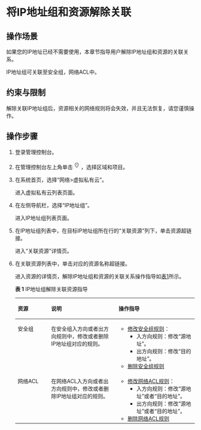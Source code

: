 # 将IP地址组和资源解除关联<a name="vpc_IPAddressGroup_0006"></a>

## 操作场景<a name="section66699152161428"></a>

如果您的IP地址已经不需要使用，本章节指导用户解除IP地址组和资源的关联关系。

IP地址组可关联至安全组，网络ACL中。

## 约束与限制<a name="section71241632161817"></a>

解除关联IP地址组后，资源相关的网络规则将会失效，并且无法恢复，请您谨慎操作。

## 操作步骤<a name="section16419124611591"></a>

1.  登录管理控制台。


1.  在管理控制台左上角单击![](figures/icon-region.png)，选择区域和项目。
2.  在系统首页，选择“网络\>虚拟私有云”。

    进入虚拟私有云列表页面。

3.  在左侧导航栏，选择“IP地址组”。

    进入IP地址组列表页面。

4.  在IP地址组列表中，在目标IP地址组所在行的“关联资源”列下，单击资源超链接。

    进入“关联资源”详情页。

5.  在关联资源列表中，单击对应的资源名称超链接。

    进入资源的详情页，解除IP地址组和资源的关联关系操作指导如[表1](#table106971359413)所示。

    **表 1**  IP地址组解除关联资源指导

    <a name="table106971359413"></a>
    <table><thead align="left"><tr id="row12697951849"><th class="cellrowborder" valign="top" width="18.581858185818582%" id="mcps1.2.4.1.1"><p id="p16697175140"><a name="p16697175140"></a><a name="p16697175140"></a>资源</p>
    </th>
    <th class="cellrowborder" valign="top" width="37.603760376037606%" id="mcps1.2.4.1.2"><p id="p8697251842"><a name="p8697251842"></a><a name="p8697251842"></a>说明</p>
    </th>
    <th class="cellrowborder" valign="top" width="43.81438143814381%" id="mcps1.2.4.1.3"><p id="p11697135847"><a name="p11697135847"></a><a name="p11697135847"></a>操作指导</p>
    </th>
    </tr>
    </thead>
    <tbody><tr id="row36971959414"><td class="cellrowborder" valign="top" width="18.581858185818582%" headers="mcps1.2.4.1.1 "><p id="p114331040541"><a name="p114331040541"></a><a name="p114331040541"></a>安全组</p>
    </td>
    <td class="cellrowborder" valign="top" width="37.603760376037606%" headers="mcps1.2.4.1.2 "><p id="p16971551447"><a name="p16971551447"></a><a name="p16971551447"></a>在安全组入方向或者出方向规则中，修改或者删除IP地址组对应的规则。</p>
    </td>
    <td class="cellrowborder" valign="top" width="43.81438143814381%" headers="mcps1.2.4.1.3 "><a name="ul13731443111418"></a><a name="ul13731443111418"></a><ul id="ul13731443111418"><li><a href="修改安全组规则.md">修改安全组规则</a>：<a name="ul1778144914236"></a><a name="ul1778144914236"></a><ul id="ul1778144914236"><li>入方向规则：修改“源地址”。</li><li>出方向规则：修改“目的地址”。</li></ul>
    </li><li><a href="删除安全组规则.md">删除安全组规则</a></li></ul>
    </td>
    </tr>
    <tr id="row66973512419"><td class="cellrowborder" valign="top" width="18.581858185818582%" headers="mcps1.2.4.1.1 "><p id="p18697958416"><a name="p18697958416"></a><a name="p18697958416"></a><span id="text1514165819811"><a name="text1514165819811"></a><a name="text1514165819811"></a></span><span id="text51413581184"><a name="text51413581184"></a><a name="text51413581184"></a>网络ACL</span></p>
    </td>
    <td class="cellrowborder" valign="top" width="37.603760376037606%" headers="mcps1.2.4.1.2 "><p id="p1769715545"><a name="p1769715545"></a><a name="p1769715545"></a>在<span id="text11116011091"><a name="text11116011091"></a><a name="text11116011091"></a></span><span id="text11164115913"><a name="text11164115913"></a><a name="text11164115913"></a>网络ACL</span>入方向或者出方向规则中，修改或者删除IP地址组对应的规则。</p>
    </td>
    <td class="cellrowborder" valign="top" width="43.81438143814381%" headers="mcps1.2.4.1.3 "><a name="ul194756361256"></a><a name="ul194756361256"></a><ul id="ul194756361256"><li><a href="修改网络ACL规则.md">修改网络ACL规则</a>：<a name="ul1322055661616"></a><a name="ul1322055661616"></a><ul id="ul1322055661616"><li>入方向规则：修改“源地址”或者“目的地址”。</li><li>出方向规则：修改“源地址”或者“目的地址”。</li></ul>
    </li><li><a href="删除网络ACL规则.md">删除网络ACL规则</a></li></ul>
    </td>
    </tr>
    </tbody>
    </table>


